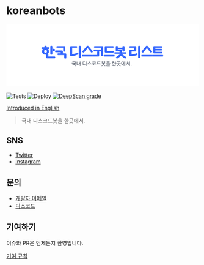 # koreanbots

<div align="center">
  <img src="./.github/assets/koreanbots-ko.png">
</div>

![Tests](https://github.com/koreanbots/koreanbots/workflows/Tests/badge.svg)
![Deploy](https://github.com/koreanbots/koreanbots/workflows/Deploy/badge.svg)
[![DeepScan grade](https://deepscan.io/api/teams/12468/projects/15503/branches/310734/badge/grade.svg)](https://deepscan.io/dashboard#view=project&tid=12468&pid=15503&bid=310734)

[Introduced in English](./README.en.md)

> 국내 디스코드봇을 한곳에서.

## SNS

- [Twitter](https://twitter.com/koreanbots)
- [Instagram](https://instagram.com/koreanbots)

## 문의

- [개발자 이메일](mailto:wonderlandpark@callisto.team)
- [디스코드](https://discord.gg/JEh53MQ)

## 기여하기

이슈와 PR은 언제든지 환영입니다.

[기여 규칙](./.github/CONTRIBUTING)
